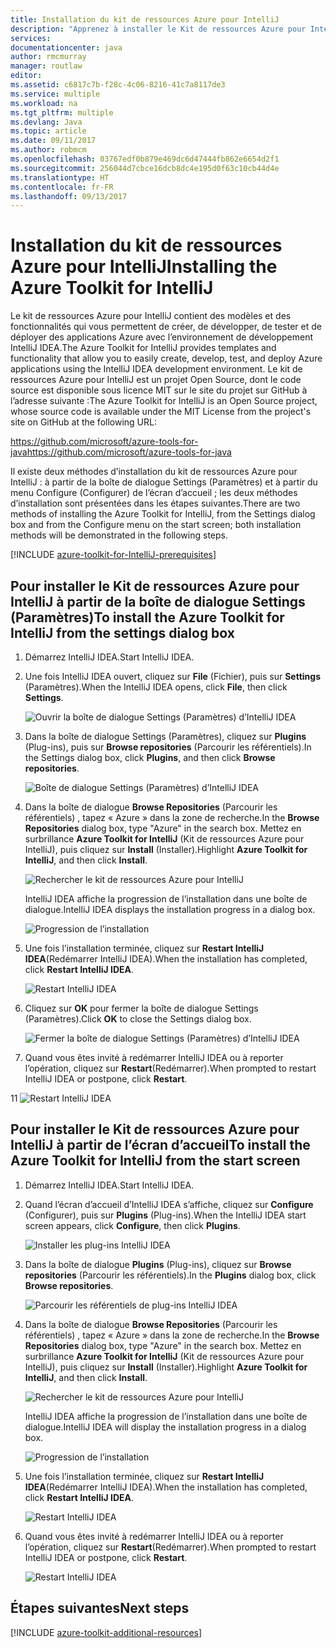 ```yaml
---
title: Installation du kit de ressources Azure pour IntelliJ
description: "Apprenez à installer le Kit de ressources Azure pour IntelliJ IDEA."
services: 
documentationcenter: java
author: rmcmurray
manager: routlaw
editor: 
ms.assetid: c6817c7b-f28c-4c06-8216-41c7a8117de3
ms.service: multiple
ms.workload: na
ms.tgt_pltfrm: multiple
ms.devlang: Java
ms.topic: article
ms.date: 09/11/2017
ms.author: robmcm
ms.openlocfilehash: 03767edf0b879e469dc6d47444fb862e6654d2f1
ms.sourcegitcommit: 256044d7cbce16dcb8dc4e195d0f63c10cb44d4e
ms.translationtype: HT
ms.contentlocale: fr-FR
ms.lasthandoff: 09/13/2017
---
```

# <a name="installing-the-azure-toolkit-for-intellij"></a><span data-ttu-id="c00ee-103">Installation du kit de ressources Azure pour IntelliJ</span><span class="sxs-lookup"><span data-stu-id="c00ee-103">Installing the Azure Toolkit for IntelliJ</span></span>
<span data-ttu-id="c00ee-104">Le kit de ressources Azure pour IntelliJ contient des modèles et des fonctionnalités qui vous permettent de créer, de développer, de tester et de déployer des applications Azure avec l’environnement de développement IntelliJ IDEA.</span><span class="sxs-lookup"><span data-stu-id="c00ee-104">The Azure Toolkit for IntelliJ provides templates and functionality that allow you to easily create, develop, test, and deploy Azure applications using the IntelliJ IDEA development environment.</span></span> <span data-ttu-id="c00ee-105">Le kit de ressources Azure pour IntelliJ est un projet Open Source, dont le code source est disponible sous licence MIT sur le site du projet sur GitHub à l’adresse suivante :</span><span class="sxs-lookup"><span data-stu-id="c00ee-105">The Azure Toolkit for IntelliJ is an Open Source project, whose source code is available under the MIT License from the project's site on GitHub at the following URL:</span></span>

<span data-ttu-id="c00ee-106"><https://github.com/microsoft/azure-tools-for-java></span><span class="sxs-lookup"><span data-stu-id="c00ee-106"><https://github.com/microsoft/azure-tools-for-java></span></span>

<span data-ttu-id="c00ee-107">Il existe deux méthodes d’installation du kit de ressources Azure pour IntelliJ : à partir de la boîte de dialogue Settings (Paramètres) et à partir du menu Configure (Configurer) de l’écran d’accueil ; les deux méthodes d’installation sont présentées dans les étapes suivantes.</span><span class="sxs-lookup"><span data-stu-id="c00ee-107">There are two methods of installing the Azure Toolkit for IntelliJ, from the Settings dialog box and from the Configure menu on the start screen; both installation methods will be demonstrated in the following steps.</span></span>

[!INCLUDE [azure-toolkit-for-IntelliJ-prerequisites](../includes/azure-toolkit-for-intellij-prerequisites.md)]

## <a name="to-install-the-azure-toolkit-for-intellij-from-the-settings-dialog-box"></a><span data-ttu-id="c00ee-108">Pour installer le Kit de ressources Azure pour IntelliJ à partir de la boîte de dialogue Settings (Paramètres)</span><span class="sxs-lookup"><span data-stu-id="c00ee-108">To install the Azure Toolkit for IntelliJ from the settings dialog box</span></span>

1. <span data-ttu-id="c00ee-109">Démarrez IntelliJ IDEA.</span><span class="sxs-lookup"><span data-stu-id="c00ee-109">Start IntelliJ IDEA.</span></span>

1. <span data-ttu-id="c00ee-110">Une fois IntelliJ IDEA ouvert, cliquez sur **File** (Fichier), puis sur **Settings** (Paramètres).</span><span class="sxs-lookup"><span data-stu-id="c00ee-110">When the IntelliJ IDEA opens, click **File**, then click **Settings**.</span></span>
   
   ![Ouvrir la boîte de dialogue Settings (Paramètres) d’IntelliJ IDEA][01a]

1. <span data-ttu-id="c00ee-112">Dans la boîte de dialogue Settings (Paramètres), cliquez sur **Plugins** (Plug-ins), puis sur **Browse repositories** (Parcourir les référentiels).</span><span class="sxs-lookup"><span data-stu-id="c00ee-112">In the Settings dialog box, click **Plugins**, and then click **Browse repositories**.</span></span>
   
   ![Boîte de dialogue Settings (Paramètres) d’IntelliJ IDEA][02a]

1. <span data-ttu-id="c00ee-114">Dans la boîte de dialogue **Browse Repositories** (Parcourir les référentiels) , tapez « Azure » dans la zone de recherche.</span><span class="sxs-lookup"><span data-stu-id="c00ee-114">In the **Browse Repositories** dialog box, type "Azure" in the search box.</span></span> <span data-ttu-id="c00ee-115">Mettez en surbrillance **Azure Toolkit for IntelliJ** (Kit de ressources Azure pour IntelliJ), puis cliquez sur **Install** (Installer).</span><span class="sxs-lookup"><span data-stu-id="c00ee-115">Highlight **Azure Toolkit for IntelliJ**, and then click **Install**.</span></span>
   
   ![Rechercher le kit de ressources Azure pour IntelliJ][03]
   
   <span data-ttu-id="c00ee-117">IntelliJ IDEA affiche la progression de l’installation dans une boîte de dialogue.</span><span class="sxs-lookup"><span data-stu-id="c00ee-117">IntelliJ IDEA displays the installation progress in a dialog box.</span></span>
   
   ![Progression de l’installation][04]

1. <span data-ttu-id="c00ee-119">Une fois l’installation terminée, cliquez sur **Restart IntelliJ IDEA**(Redémarrer IntelliJ IDEA).</span><span class="sxs-lookup"><span data-stu-id="c00ee-119">When the installation has completed, click **Restart IntelliJ IDEA**.</span></span>
   
   ![Restart IntelliJ IDEA][05]

1. <span data-ttu-id="c00ee-121">Cliquez sur **OK** pour fermer la boîte de dialogue Settings (Paramètres).</span><span class="sxs-lookup"><span data-stu-id="c00ee-121">Click **OK** to close the Settings dialog box.</span></span>
   
   ![Fermer la boîte de dialogue Settings (Paramètres) d’IntelliJ IDEA][06]

1. <span data-ttu-id="c00ee-123">Quand vous êtes invité à redémarrer IntelliJ IDEA ou à reporter l’opération, cliquez sur **Restart**(Redémarrer).</span><span class="sxs-lookup"><span data-stu-id="c00ee-123">When prompted to restart IntelliJ IDEA or postpone, click **Restart**.</span></span>
   
<span data-ttu-id="c00ee-124">1</span><span class="sxs-lookup"><span data-stu-id="c00ee-124">1</span></span>   ![Restart IntelliJ IDEA][07]

## <a name="to-install-the-azure-toolkit-for-intellij-from-the-start-screen"></a><span data-ttu-id="c00ee-126">Pour installer le Kit de ressources Azure pour IntelliJ à partir de l’écran d’accueil</span><span class="sxs-lookup"><span data-stu-id="c00ee-126">To install the Azure Toolkit for IntelliJ from the start screen</span></span>

1. <span data-ttu-id="c00ee-127">Démarrez IntelliJ IDEA.</span><span class="sxs-lookup"><span data-stu-id="c00ee-127">Start IntelliJ IDEA.</span></span>

1. <span data-ttu-id="c00ee-128">Quand l’écran d’accueil d’IntelliJ IDEA s’affiche, cliquez sur **Configure** (Configurer), puis sur **Plugins** (Plug-ins).</span><span class="sxs-lookup"><span data-stu-id="c00ee-128">When the IntelliJ IDEA start screen appears, click **Configure**, then click **Plugins**.</span></span>
   
   ![Installer les plug-ins IntelliJ IDEA][01b]

1. <span data-ttu-id="c00ee-130">Dans la boîte de dialogue **Plugins** (Plug-ins), cliquez sur **Browse repositories** (Parcourir les référentiels).</span><span class="sxs-lookup"><span data-stu-id="c00ee-130">In the **Plugins** dialog box, click **Browse repositories**.</span></span>
   
   ![Parcourir les référentiels de plug-ins IntelliJ IDEA][02b]

1. <span data-ttu-id="c00ee-132">Dans la boîte de dialogue **Browse Repositories** (Parcourir les référentiels) , tapez « Azure » dans la zone de recherche.</span><span class="sxs-lookup"><span data-stu-id="c00ee-132">In the **Browse Repositories** dialog box, type "Azure" in the search box.</span></span> <span data-ttu-id="c00ee-133">Mettez en surbrillance **Azure Toolkit for IntelliJ** (Kit de ressources Azure pour IntelliJ), puis cliquez sur **Install** (Installer).</span><span class="sxs-lookup"><span data-stu-id="c00ee-133">Highlight **Azure Toolkit for IntelliJ**, and then click **Install**.</span></span>
   
   ![Rechercher le kit de ressources Azure pour IntelliJ][03]
   
   <span data-ttu-id="c00ee-135">IntelliJ IDEA affiche la progression de l’installation dans une boîte de dialogue.</span><span class="sxs-lookup"><span data-stu-id="c00ee-135">IntelliJ IDEA will display the installation progress in a dialog box.</span></span>
   
   ![Progression de l’installation][04]

1. <span data-ttu-id="c00ee-137">Une fois l’installation terminée, cliquez sur **Restart IntelliJ IDEA**(Redémarrer IntelliJ IDEA).</span><span class="sxs-lookup"><span data-stu-id="c00ee-137">When the installation has completed, click **Restart IntelliJ IDEA**.</span></span>
   
   ![Restart IntelliJ IDEA][05]

1. <span data-ttu-id="c00ee-139">Quand vous êtes invité à redémarrer IntelliJ IDEA ou à reporter l’opération, cliquez sur **Restart**(Redémarrer).</span><span class="sxs-lookup"><span data-stu-id="c00ee-139">When prompted to restart IntelliJ IDEA or postpone, click **Restart**.</span></span>
   
   ![Restart IntelliJ IDEA][07]

## <a name="next-steps"></a><span data-ttu-id="c00ee-141">Étapes suivantes</span><span class="sxs-lookup"><span data-stu-id="c00ee-141">Next steps</span></span>

[!INCLUDE [azure-toolkit-additional-resources](../includes/azure-toolkit-additional-resources.md)]

<!-- URL List -->

<!-- IMG List -->

[01a]: media/azure-toolkit-for-intellij-installation/01-intellij-file-settings.png
[01b]: media/azure-toolkit-for-intellij-installation/01-intellij-configure-dropdown.png
[02a]: media/azure-toolkit-for-intellij-installation/02-intellij-settings-dialog.png
[02b]: media/azure-toolkit-for-intellij-installation/02-intellij-plugins-dialog.png
[03]: media/azure-toolkit-for-intellij-installation/03-intellij-browse-repositories.png
[04]: media/azure-toolkit-for-intellij-installation/04-install-progress.png
[05]: media/azure-toolkit-for-intellij-installation/05-restart-intellij.png
[06]: media/azure-toolkit-for-intellij-installation/06-intellij-settings-dialog.png
[07]: media/azure-toolkit-for-intellij-installation/07-restart-intellij.png
